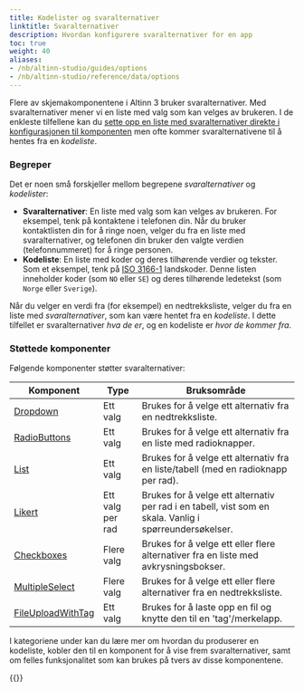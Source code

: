 ```yaml
---
title: Kodelister og svaralternativer
linktitle: Svaralternativer
description: Hvordan konfigurere svaralternativer for en app
toc: true
weight: 40
aliases:
- /nb/altinn-studio/guides/options
- /nb/altinn-studio/reference/data/options
---
```


Flere av skjemakomponentene i Altinn 3 bruker svaralternativer. Med svaralternativer mener vi en liste med valg som
kan velges av brukeren. I de enkleste tilfellene kan du
[sette opp en liste med svaralternativer direkte i konfigurasjonen til komponenten](sources/static)
men ofte kommer svaralternativene til å hentes fra en _kodeliste_.

### Begreper

Det er noen små forskjeller mellom begrepene _svaralternativer_ og _kodelister_:

- **Svaralternativer**: En liste med valg som kan velges av brukeren. For eksempel, tenk på kontaktene i telefonen din. Når du bruker
  kontaktlisten din for å ringe noen, velger du fra en liste med svaralternativer, og telefonen din bruker den valgte verdien
  (telefonnummeret) for å ringe personen.
- **Kodeliste**: En liste med koder og deres tilhørende verdier og tekster. Som et eksempel, tenk på
  [ISO 3166-1](https://en.wikipedia.org/wiki/ISO_3166-1_alpha-2) landskoder. Denne listen inneholder koder (som `NO`
  eller `SE`) og deres tilhørende ledetekst (som `Norge` eller `Sverige`).

Når du velger en verdi fra (for eksempel) en nedtrekksliste, velger du fra en liste med _svaralternativer_, som
kan være hentet fra en _kodeliste_. I dette tilfellet er svaralternativer _hva de er_, og en kodeliste er _hvor de kommer fra_.

### Støttede komponenter

Følgende komponenter støtter svaralternativer:

| Komponent                                                               | Type             | Bruksområde                                                                                             |
|-------------------------------------------------------------------------|------------------|---------------------------------------------------------------------------------------------------------|
| [Dropdown](../../../reference/ux/components/dropdown)                   | Ett valg         | Brukes for å velge ett alternativ fra en nedtrekksliste.                                                |
| [RadioButtons](../../../reference/ux/components/radiobuttons)           | Ett valg         | Brukes for å velge ett alternativ fra en liste med radioknapper.                                        |
| [List](../../../reference/ux/components/listcomponent)                  | Ett valg         | Brukes for å velge ett alternativ fra en liste/tabell (med en radioknapp per rad).                      |
| [Likert](../../../reference/ux/components/likert)                       | Ett valg per rad | Brukes for å velge ett alternativ per rad i en tabell, vist som en skala. Vanlig i spørreundersøkelser. |
| [Checkboxes](../../../reference/ux/components/checkboxes)               | Flere valg       | Brukes for å velge ett eller flere alternativer fra en liste med avkrysningsbokser.                     |
| [MultipleSelect](../../../reference/ux/components/multipleselect)       | Flere valg       | Brukes for å velge ett eller flere alternativer fra en nedtrekksliste.                                  |
| [FileUploadWithTag](../../../reference/ux/components/fileuploadwithtag) | Ett valg         | Brukes for å laste opp en fil og knytte den til en 'tag'/merkelapp.                                     |

I kategoriene under kan du lære mer om hvordan du produserer en kodeliste, kobler den til en komponent for å vise
frem svaralternativer, samt om felles funksjonalitet som kan brukes på tvers av disse komponentene.

{{<children />}}
